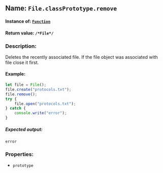## Name: `File.classPrototype.remove`

#### Instance of: [`Function`](Function.md)

#### Return value: `/*File*/`

### Description:

Deletes the recently associated file. 
If the file object was associated with 
file close it first.

#### Example:

```js
let file = File();
file.create("protocols.txt");
file.remove();
try {
    file.open("protocols.txt");
} catch {
    console.write("error");
}
```

##### Expected output:

```
error
```

### Properties:

- `prototype`


